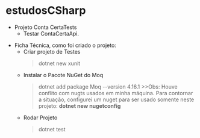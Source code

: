 # estudosCSharp

- Projeto Conta CertaTests
    - Testar ContaCertaApi.

*  Ficha Técnica, como foi criado o projeto:  
    - Criar projeto de Testes
        > dotnet new xunit
    - Instalar o Pacote NuGet do Moq
        > dotnet add package Moq --version 4.16.1
            >>Obs: Houve conflito com nugts usados em minha máquina. Para contornar a situação, configurei um nuget para ser usado somente neste projeto: <b>dotnet new nugetconfig</b>
    - Rodar Projeto
        > dotnet test